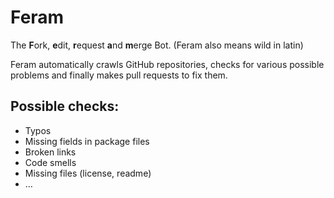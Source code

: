 # Feram

The **F**ork, **e**dit, **r**equest **a**nd **m**erge Bot. (Feram also means wild in latin)

Feram automatically crawls GitHub repositories,
checks for various possible problems and finally makes
pull requests to fix them.


## Possible checks:

- Typos
- Missing fields in package files
- Broken links
- Code smells
- Missing files (license, readme)
- …
